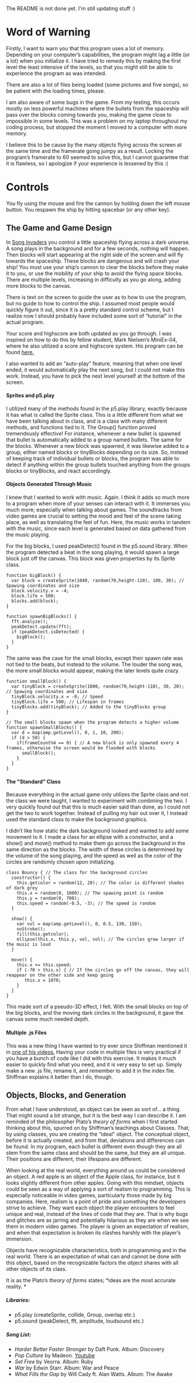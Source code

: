 The README is not done yet. I'm still updating stuff :)

# Word of Warning

Firstly, I want to warn you that this program uses a lot of memory. Depending on your computer’s capabilities, the program might lag a little (or a lot) when you initialize it. I have tried to remedy this by making the first level the least intensive of the levels, so that you might still be able to experience the program as was intended. 

There are also a lot of files being loaded (some pictures and five songs), so be patient with the loading times, please. 

I am also aware of some bugs in the game. From my testing, this occurs mostly on less powerful machines where the bullets from the spaceship will pass over the blocks coming towards you, making the game close to impossible in some levels. This was a problem on my laptop throughout my coding process, but stopped the moment I moved to a computer with more memory. 

I believe this to be cause by the many objects flying across the screen at the same time and the framerate going jumpy as a result. Locking the program’s framerate to 60 seemed to solve this, but I cannot guarantee that it is flawless, so I apologize if your experience is lessened by this :( 

# Controls

You fly using the mouse and fire the cannon by holding down the left mouse button. You respawn the ship by hitting spacebar (or any other key). 

## The Game and Game Design

In [Song Invaders](https://cdn.rawgit.com/AnnesFlashBack/Mini-Exercises/35383eaa/MiniEx-05/ex-05/index.html) you control a little spaceship flying across a dark universe. A song plays in the background and for a few seconds, nothing will happen. Then blocks will start appearing at the right side of the screen and will fly towards the spaceship. These blocks are dangerous and will crash your ship! You must use your ship’s cannon to clear the blocks before they make it to you, or use the mobility of your ship to avoid the flying space blocks. There are multiple levels, increasing in difficulty as you go along, adding more blocks to the canvas. 

There is text on the screen to guide the user as to how to use the program, but no guide to how to control the ship. I assumed most people would quickly figure it out, since it is a pretty standard control scheme, but I realize now I should probably have included some sort of “tutorial" in the actual program.

Your score and highscore are both updated as you go through. I was inspired on how to do this by fellow student, Mark Nielsen’s MiniEx-04, where he also utilized a score and highscore system. His program can be found [here.](https://github.com/MOSN97/MiniEx/tree/master/MiniEx4) 

I also wanted to add an “auto-play” feature, meaning that when one level ended, it would automatically play the next song, but I could not make this work. Instead, you have to pick the next level yourself at the bottom of the screen. 

#### Sprites and p5.play

I utilized many of the methods found in the p5.play library, exactly because it has what is called the Sprite class. This is a little different from what we have been talking about in class, and is a class with many different methods, and functions tied to it. The Group() function proved tremendously effective! For instance, whenever a new bullet is spawned that bullet is automatically added to a group named bullets. The same for the blocks. Whenever a new block was spawned, it was likewise added to a group, either named blocks or tinyBlocks depending on its size. So, instead of keeping track of individual bullets or blocks, the program was able to detect if anything within the group bullets touched anything from the groups blocks or tinyBlocks, and react accordingly. 

#### Objects Generated Through Music

I knew that I wanted to work with music. Again. I think it adds so much more to a program when more of your senses can interact with it. It immerses you much more; especially when talking about games. The soundtracks from video games are crucial to setting the mood and feel of the scene taking place, as well as translating the feel of fun. Here, the music works in tandem with the music, since each level is generated based on data gathered from the music playing. 

For the big blocks, I used peakDetect() found in the p5.sound library. When the program detected a beat in the song playing, it would spawn a large block just off the canvas. This block was given properties by its Sprite class. 

```
function bigBlock() {
  var block = createSprite(1040, random(70,height-110), 100, 30); // Spawing coordinates and size
  block.velocity.x = -4; 
  block.life = 500; 
  blocks.add(block); 
}

function spawnBigBlocks() {
  fft.analyze();
  peakDetect.update(fft);
  if (peakDetect.isDetected) {
    bigBlock();
  }
}
```

The same was the case for the small blocks, except their spawn rate was not tied to the beats, but instead to the volume. The louder the song was, the more small blocks would appear, making the later levels quite crazy. 

```
function smallBlock() {
  var tinyBlock = createSprite(1000, random(70,height-110), 30, 20); // Spawing coordinates and size
  tinyBlock.velocity.x = -8; // Speed
  tinyBlock.life = 500; // Lifespan in frames
  tinyBlocks.add(tinyBlock); // Added to the tinyBlocks group
}

// The small blocks spawn when the program detects a higher volume
function spawnSmallBlocks() {
  var d = map(amp.getLevel(), 0, 1, 10, 200);
  if (d > 50) {
    if(frameCount%4 == 0) { // A new block is only spawned every 4 frames, otherwise the screen would be flooded with blocks
      smallBlock();
    }
  }
}
```

#### The "Standard" Class

Because everything in the actual game only utilizes the Sprite class and not the class we were taught, I wanted to experiment with combining the two. I very quickly found out that this is much easier said than done, as I could not get the two to work together. Instead of pulling my hair out over it, I instead used the standard class to make the background graphics. 

I didn’t like how static the dark background looked and wanted to add some movement to it. I made a class for an ellipse with a constructor, and a show() and move() method to make them go across the background in the same direction as the blocks. The width of these circles is determined by the volume of the song playing, and the speed as well as the color of the circles are randomly chosen upon initializing. 

```
class Bouncy { // The class for the background circles
  constructor() {
    this.getcolor = random(12, 20); // The color is different shades of dark grey
    this.x = random(0, 1000); // The spawing point is random
    this.y = random(0, 700);
    this.speed = random(-0.5, -3); // The speed is random
  }

  show() {
    var vol = map(amp.getLevel(), 0, 0.5, 130, 150);
    noStroke();
    fill(this.getcolor);
    ellipse(this.x, this.y, vol, vol); // The circles grow larger if the music is loud
  }

  move() {
    this.x += this.speed;
    if (-70 > this.x) { // If the circles go off the canvas, they will reappear on the other side and keep going
       this.x = 1070;
    }
  }
}
```

This made sort of a pseudo-3D effect, I felt. With the small blocks on top of the big blocks, and the moving dark circles in the background, it gave the canvas some much needed depth. 

#### Multiple .js Files

This was a new thing I have wanted to try ever since Shiffman mentioned it in [one of his videos.](https://www.youtube.com/watch?v=Yk18ZKvXBj4) Having your code in multiple files is very practical if you have a bunch of code like I did with this exercise. It makes it much easier to quickly find what you need, and it is very easy to set up. Simply make a new .js file, rename it, and remember to add it in the index file. Shiffman explains it better than I do, though. 

## Objects, Blocks, and Generation 
From what I have understood, an object can be seen as sort of… a thing. That might sound a bit strange, but it is the best way I can describe it. I am reminded of the philosopher Plato’s *theory of forms* when I first started thinking about this, spurred on by Shiffman’s teachings about Classes. That, by using classes, you are creating the “ideal” object. The conceptual object, before it is actually created, and from that, deviations and differences can be found. In my program, each bullet is different even though they are all stem from the same class and should be the same, but they are all unique. Their positions are different, their lifespans are different. 

When looking at the real world, everything around us could be considered an object. A red apple is an object of the Apple class, for instance, but it looks slightly different from other apples. Going with this mindset, objects could be seen as a way of applying a sort of realism to programming. This is especially noticeable in video games, particularly those made by big companies. Here, realism is a point of pride and something the developers strive to achieve. They want each object the player encounters to feel unique and real, instead of the lines of code that they are. That is why bugs and glitches are as jarring and potentially hilarious as they are when we see them in modern video games. The player is given an expectation of realism, and when that expectation is broken its clashes harshly with the player’s immersion. 

Objects have recognizable characteristics, both in programming and in the real world. There is an expectation of what can and cannot be done with this object, based on the recognizable factors the object shares with all other objects of its class. 

It is as the Plato’s *theory of forms* states; *ideas are the most accurate reality. *



##### Libraries:
- p5.play (createSprite, collide, Group, overlap etc.)
- p5.sound (peakDetect, fft, amplitude, loudsound etc.)

##### Song List:

- _Harder Better Faster Stronger_ by Daft Punk. Album: Discovery
- _Pop Culture_ by Madeon. [Youtube](https://www.youtube.com/watch?v=lTx3G6h2xyA)
- _Set Free_ by Veorra. Album: Ruby
- _War_ by Edwin Starr. Album: War and Peace
- _What Fills the Gap_ by Will Cady ft. Alan Watts. Album: The Awake

